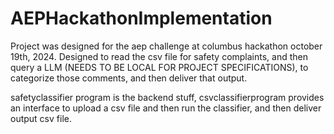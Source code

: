 # AEPHackathonImplementation
Project was designed for the aep challenge at columbus hackathon october 19th, 2024. Designed to read the csv file for safety complaints, and then query a LLM (NEEDS TO BE LOCAL FOR PROJECT SPECIFICATIONS), to categorize those comments, and then deliver that output.

safetyclassifier program is the backend stuff,
csvclassifierprogram provides an interface to upload a csv file and then run the classifier, and then deliver output csv file.
